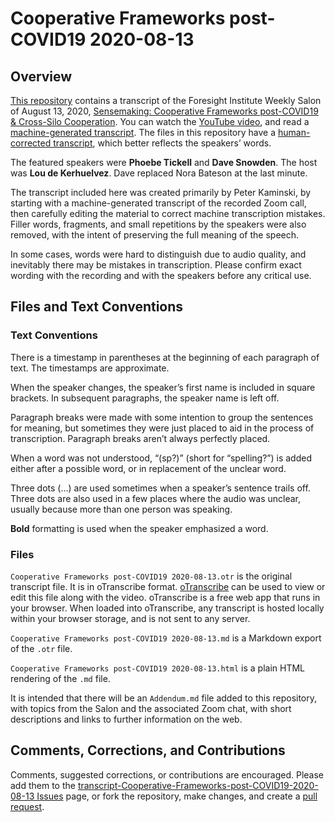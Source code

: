 # Cooperative Frameworks post-COVID19 2020-08-13

## Overview

[This repository](https://github.com/peterkaminski/transcript-Cooperative-Frameworks-post-COVID19-2020-08-13) contains a transcript of the Foresight Institute Weekly Salon of August 13, 2020, [Sensemaking: Cooperative Frameworks post-COVID19 & Cross-Silo Cooperation](https://www.facebook.com/events/901430270378723/).  You can watch the [YouTube video](https://www.youtube.com/watch?v=0qNEDoYYLUY), and read a [machine-generated transcript](https://otter.ai/s/wHFNUJLyTniIetIidPt5fA).  The files in this repository have a [human-corrected transcript](https://github.com/peterkaminski/transcript-Cooperative-Frameworks-post-COVID19-2020-08-13/blob/master/Cooperative%20Frameworks%20post-COVID19%202020-08-13.md), which better reflects the speakers’ words.

The featured speakers were **Phoebe Tickell** and **Dave Snowden**.  The host was **Lou de Kerhuelvez**.  Dave replaced Nora Bateson at the last minute.

The transcript included here was created primarily by Peter Kaminski, by starting with a machine-generated transcript of the recorded Zoom call, then carefully editing the material to correct machine transcription mistakes.  Filler words, fragments, and small repetitions by the speakers were also removed, with the intent of preserving the full meaning of the speech.

In some cases, words were hard to distinguish due to audio quality, and inevitably there may be mistakes in transcription.  Please confirm exact wording with the recording and with the speakers before any critical use.

## Files and Text Conventions

### Text Conventions

There is a timestamp in parentheses at the beginning of each paragraph of text.  The timestamps are approximate.

When the speaker changes, the speaker’s first name is included in square brackets. In subsequent paragraphs, the speaker name is left off.

Paragraph breaks were made with some intention to group the sentences for meaning, but sometimes they were just placed to aid in the process of transcription.  Paragraph breaks aren’t always perfectly placed.

When a word was not understood, “(sp?)” (short for “spelling?”) is added either after a possible word, or in replacement of the unclear word.

Three dots (…) are used sometimes when a speaker’s sentence trails off.  Three dots are also used in a few places where the audio was unclear, usually because more than one person was speaking.

**Bold** formatting is used when the speaker emphasized a word.

### Files

`Cooperative Frameworks post-COVID19 2020-08-13.otr` is the original transcript file.  It is in oTranscribe format.  [oTranscribe](https://otranscribe.com/) can be used to view or edit this file along with the video.  oTranscribe is a free web app that runs in your browser.  When loaded into oTranscribe, any transcript is hosted locally within your browser storage, and is not sent to any server.

`Cooperative Frameworks post-COVID19 2020-08-13.md` is a Markdown export of the `.otr` file.

`Cooperative Frameworks post-COVID19 2020-08-13.html` is a plain HTML rendering of the `.md` file.

It is intended that there will be an `Addendum.md` file added to this repository, with topics from the Salon and the associated Zoom chat, with short descriptions and links to further information on the web.

## Comments, Corrections, and Contributions

Comments, suggested corrections, or contributions are encouraged.  Please add them to the [transcript-Cooperative-Frameworks-post-COVID19-2020-08-13 Issues](https://github.com/peterkaminski/transcript-Cooperative-Frameworks-post-COVID19-2020-08-13/issues) page, or fork the repository, make changes, and create a [pull request](https://github.com/peterkaminski/transcript-Cooperative-Frameworks-post-COVID19-2020-08-13/pulls).

